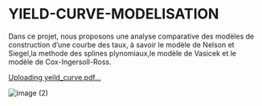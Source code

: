 # YIELD-CURVE-MODELISATION
Dans ce projet, nous proposons une analyse comparative des modèles de construction d’une courbe des taux, à savoir le modèle de Nelson et Siegel,la methode des splines plynomiaux,le modèle de Vasicek et le modèle de Cox-Ingersoll-Ross. 

[Uploading yeild_curve.pdf…]()

![image (2)](https://github.com/saraelaasri/YIELD-CURVE-MODELISATION/assets/91394848/c16aa3be-69bf-49db-a049-fe8cd3673adf)
